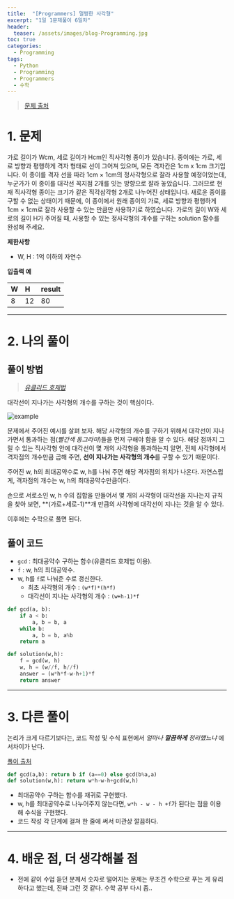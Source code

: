 ```yaml
---
title:  "[Programmers] 멀쩡한 사각형"
excerpt: "1일 1문제풀이 6일차"
header:
  teaser: /assets/images/blog-Programming.jpg
toc: true
categories:
  - Programming
tags:
  - Python
  - Programming
  - Programmers
  - 수학
---
```




> [문제 출처](https://programmers.co.kr/learn/courses/30/lessons/62048)



# 1. 문제



가로 길이가 Wcm, 세로 길이가 Hcm인 직사각형 종이가 있습니다. 종이에는 가로, 세로 방향과 평행하게 격자 형태로 선이 그어져 있으며, 모든 격자칸은 1cm x 1cm 크기입니다. 이 종이를 격자 선을 따라 1cm × 1cm의 정사각형으로 잘라 사용할 예정이었는데, 누군가가 이 종이를 대각선 꼭지점 2개를 잇는 방향으로 잘라 놓았습니다. 그러므로 현재 직사각형 종이는 크기가 같은 직각삼각형 2개로 나누어진 상태입니다. 새로운 종이를 구할 수 없는 상태이기 때문에, 이 종이에서 원래 종이의 가로, 세로 방향과 평행하게 1cm × 1cm로 잘라 사용할 수 있는 만큼만 사용하기로 하였습니다. 
 가로의 길이 W와 세로의 길이 H가 주어질 때, 사용할 수 있는 정사각형의 개수를 구하는 solution 함수를 완성해 주세요.



**제한사항**

- W, H : 1억 이하의 자연수



**입출력 예**

| W    | H    | result |
| :--- | :--- | :----- |
| 8    | 12   | 80     |



---







# 2. 나의 풀이 

## 풀이 방법



> *[유클리드 호제법](https://ko.wikipedia.org/wiki/유클리드_호제법)*

 

 대각선이 지나가는 사각형의 개수를 구하는 것이 핵심이다. 

![example]({{site.url}}/assets/images/62048-example.png)

 문제에서 주어진 예시를 살펴 보자. 해당 사각형의 개수를 구하기 위해서 대각선이 지나가면서 통과하는 점(*빨간색 동그라미*)들을 먼저 구해야 함을 알 수 있다. 해당 점까지 그릴 수 있는 직사각형 안에 대각선이 몇 개의 사각형을 통과하는지 알면, 전체 사각형에서 격자점의 개수만큼 곱해 주면, **선이 지나가는 사각형의 개수**를 구할 수 있기 때문이다.

 주어진 w, h의 최대공약수로 w, h를 나눠 주면 해당 격자점의 위치가 나온다. 자연스럽게, 격자점의 개수는 w, h의 최대공약수만큼이다.

 손으로 서로소인 w, h 수의 집합을 만들어서 몇 개의 사각형이 대각선을 지나는지 규칙을 찾아 보면, **(가로+세로-1)**개 만큼의 사각형에 대각선이 지나는 것을 알 수 있다.

 이후에는 수학으로 풀면 된다.





## 풀이 코드

* `gcd` : 최대공약수 구하는 함수(유클리드 호제법 이용).
* `f` : w, h의 최대공약수.
* w, h를 `f`로 나눠준 수로 갱신한다.
  * 최초 사각형의 개수 : `(w*f)*(h*f)`
  * 대각선이 지나는 사각형의 개수 : `(w+h-1)*f`

```python
def gcd(a, b):
    if a < b:
        a, b = b, a
    while b:
        a, b = b, a%b
    return a

def solution(w,h):
    f = gcd(w, h)
    w, h = (w//f, h//f) 
    answer = (w*h*f-w-h+1)*f
    return answer
```





---





# 3. 다른 풀이



논리가 크게 다르기보다는, 코드 작성 및 수식 표현에서 *얼마나 **깔끔하게** 정리했느냐* 에서차이가 난다.



[풀이 출처](https://programmers.co.kr/learn/courses/30/lessons/62048/solution_groups?language=python3)

```python
def gcd(a,b): return b if (a==0) else gcd(b%a,a)    
def solution(w,h): return w*h-w-h+gcd(w,h)
```

* 최대공약수 구하는 함수를 재귀로 구현했다.
* w, h를 최대공약수로 나누어주지 않는다면, `w*h - w - h +f`가 된다는 점을 이용해 수식을 구현했다.
* 코드 작성 각 단계에 걸쳐 한 줄에 써서 미관상 깔끔하다.



---



# 4. 배운 점, 더 생각해볼 점

* 전에 같이 수업 듣던 분께서 숫자로 떨어지는 문제는 무조건 수학으로 푸는 게 유리하다고 했는데, 진짜 그런 것 같다. 수학 공부 다시 좀..


